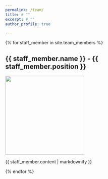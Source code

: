 ```yaml
---
permalink: /team/
title: # ""
excerpt: # ""
author_profile: true

---
```


{% for staff_member in site.team_members %}
  <h2>{{ staff_member.name }} - {{ staff_member.position }}</h2>
  <img src="{{ staff_member.image }}" width="250">
  <p>{{ staff_member.content | markdownify }}</p>
{% endfor %}


